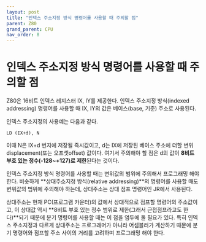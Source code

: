 ```yaml
---
layout: post
title: "인덱스 주소지정 방식 명령어를 사용할 때 주의할 점"
parent: Z80
grand_parent: CPU
nav_order: 8
---
```


# 인덱스 주소지정 방식 명령어를 사용할 때 주의할 점
Z80은 16비트 인덱스 레지스터 IX, IY를 제공한다. 인덱스 주소지정 방식(indexed addressing) 명령어를 사용할 때 IX, IY의 값은 베이스(base, 기준) 주소로 사용된다.  

인덱스 주소지정의 사용예는 다음과 같다.  
```
LD (IX+d), N
```
이때 N은 IX+d 번지에 저장될 즉시값이고, d는 IX에 저장된 베이스 주소에 더할 변위displacement(또는 오프셋offset) 값이다. 여기서 주의해야 할 점은 d의 값이 **8비트 부호 있는 정수(-128~+127)로 제한**된다는 것이다.  
  
​인덱스 주소지정 방식 명령어를 사용할 때는 변위값의 범위에 주의해서 프로그래밍 해야 한다. 비슷하게 **상대주소지정 방식(relative addressing)**의 명령어를 사용할 때도 변위값의 범위에 주의해야 하는데, 상대주소는 상대 점프 명령어인 JR에서 사용된다.  
  
상대주소는 현재 PC(프로그램 카운터)의 값에서 상대적으로 점프할 명령어의 주소값이고, 이 상대값 역시 **8비트 부호 있는 정수 범위로 제한(그래서 근접점프라고도 한다)**되기 때문에 분기 명령어를 사용할 때는 이 점을 염두에 둘 필요가 있다. 특히 인덱스 주소지정과 다르게 상대주소는 프로그래머가 아니라 어셈블러가 계산하기 때문에 분기 명령어와 점프할 주소 사이의 거리를 고려하며 프로그래밍 해야 한다.
